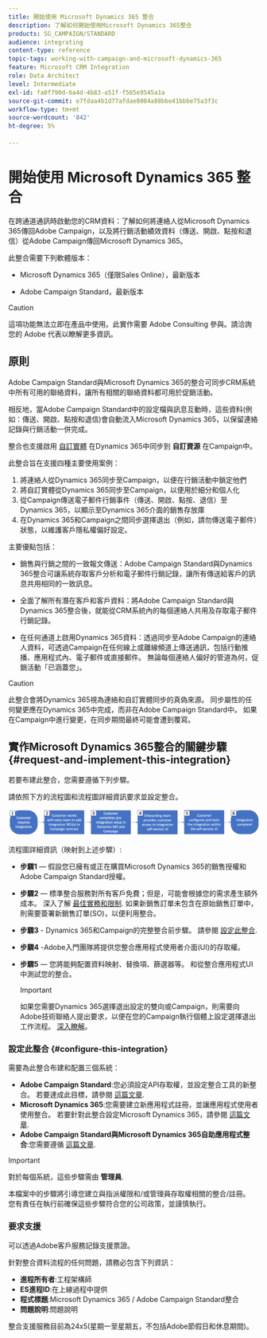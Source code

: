 ```yaml
---
title: 開始使用 Microsoft Dynamics 365 整合
description: 了解如何開始使用Microsoft Dynamics 365整合
products: SG_CAMPAIGN/STANDARD
audience: integrating
content-type: reference
topic-tags: working-with-campaign-and-microsoft-dynamics-365
feature: Microsoft CRM Integration
role: Data Architect
level: Intermediate
exl-id: fa0f790d-6a4d-4b83-a51f-f565e9545a1a
source-git-commit: e7fdaa4b1d77afdae8004a88bbe41bbbe75a3f3c
workflow-type: tm+mt
source-wordcount: '842'
ht-degree: 5%

---
```


# 開始使用 Microsoft Dynamics 365 整合

在跨通道通訊時啟動您的CRM資料：了解如何將連絡人從Microsoft Dynamics 365傳回Adobe Campaign，以及將行銷活動績效資料（傳送、開啟、點按和退信）從Adobe Campaign傳回Microsoft Dynamics 365。

此整合需要下列軟體版本：

* Microsoft Dynamics 365（僅限Sales Online），最新版本

* Adobe Campaign Standard，最新版本

>[!CAUTION]
>
>這項功能無法立即在產品中使用。此實作需要 Adobe Consulting 參與。請洽詢您的 Adobe 代表以瞭解更多資訊。

## 原則

Adobe Campaign Standard與Microsoft Dynamics 365的整合可同步CRM系統中所有可用的聯絡資料，讓所有相關的聯絡資料都可用於促銷活動。

相反地，當Adobe Campaign Standard中的設定檔與訊息互動時，這些資料(例如：傳送、開啟、點按和退信)會自動流入Microsoft Dynamics 365，以保留連絡記錄與行銷活動一併完成。

整合也支援啟用 [自訂實體](../../integrating/using/d365-acs-self-service-app-settings.md) 在Dynamics 365中同步到 **自訂資源** 在Campaign中。

此整合旨在支援四種主要使用案例：

1. 將連絡人從Dynamics 365同步至Campaign，以便在行銷活動中鎖定他們
1. 將自訂實體從Dynamics 365同步至Campaign，以便用於細分和個人化
1. 從Campaign傳送電子郵件行銷事件（傳送、開啟、點按、退信）至Dynamics 365，以顯示至Dynamics 365介面的銷售存放庫
1. 在Dynamics 365和Campaign之間同步選擇退出（例如，請勿傳送電子郵件）狀態，以維護客戶隱私權偏好設定。

主要優點包括：

* 銷售與行銷之間的一致報文傳送：Adobe Campaign Standard與Dynamics 365整合可讓系統存取客戶分析和電子郵件行銷記錄，讓所有傳送給客戶的訊息共用相同的一致訊息。

* 全面了解所有潛在客戶和客戶資料：將Adobe Campaign Standard與Dynamics 365整合後，就能從CRM系統內的每個連絡人共用及存取電子郵件行銷記錄。

* 在任何通道上啟用Dynamics 365資料：透過同步至Adobe Campaign的連絡人資料，可透過Campaign在任何線上或離線頻道上傳送通訊，包括行動推播、應用程式內、電子郵件或直接郵件。 無論每個連絡人偏好的管道為何，促銷活動「已涵蓋您」。

>[!CAUTION]
>
>此整合會將Dynamics 365視為連絡和自訂實體同步的真偽來源。  同步屬性的任何變更應在Dynamics 365中完成，而非在Adobe Campaign Standard中。  如果在Campaign中進行變更，在同步期間最終可能會遭到覆寫。

## 實作Microsoft Dynamics 365整合的關鍵步驟{#request-and-implement-this-integration}

若要布建此整合，您需要遵循下列步驟。

請依照下方的流程圖和流程圖詳細資訊要求並設定整合。

![](assets/provisioning-wf.png)

流程圖詳細資訊（映射到上述步驟）:

* **步驟1**  — 假設您已擁有或正在購買Microsoft Dynamics 365的銷售授權和Adobe Campaign Standard授權。
* **步驟2**  — 標準整合服務對所有客戶免費；但是，可能會根據您的需求產生額外成本。 深入了解 [最佳實務和限制](../../integrating/using/d365-acs-notices-and-recommendations.md). 如果新銷售訂單未包含在原始銷售訂單中，則需要簽署新銷售訂單(SO)，以便利用整合。
* **步驟3** - Dynamics 365和Campaign的完整整合前步驟。 請參閱 [設定此整合](#configure-this-integration).
* **步驟4** -Adobe入門團隊將提供您整合應用程式使用者介面(UI)的存取權。
* **步驟5**  — 您將能夠配置資料映射、替換項、篩選器等。 和從整合應用程式UI中測試您的整合。

   >[!IMPORTANT]
   >
   > 如果您需要Dynamics 365選擇退出設定的雙向或Campaign，則需要向Adobe技術聯絡人提出要求，以便在您的Campaign執行個體上設定選擇退出工作流程。 [深入瞭解](../../integrating/using/d365-acs-notices-and-recommendations.md#opt-out)。

### 設定此整合 {#configure-this-integration}

需要為此整合布建和配置三個系統：

* **Adobe Campaign Standard**:您必須設定API存取權，並設定整合工具的新整合。 若要達成此目標，請參閱 [這篇文章](../../integrating/using/d365-acs-configure-adobe-io.md).
* **Microsoft Dynamics 365**:您需要建立新應用程式註冊，並讓應用程式使用者使用整合。  若要針對此整合設定Microsoft Dynamics 365，請參閱 [這篇文章](../../integrating/using/d365-acs-configure-d365.md).
* **Adobe Campaign Standard與Microsoft Dynamics 365自助應用程式整合**:您需要遵循 [這篇文章](../../integrating/using/d365-acs-self-service-app-control-access.md).

>[!IMPORTANT]
>
>對於每個系統，這些步驟需由 **管理員**.
>
>本檔案中的步驟將引導您建立與指派權限和/或管理員存取權相關的整合/註冊。  您有責任在執行前確保這些步驟符合您的公司政策，並謹慎執行。

### 要求支援

可以透過Adobe客戶服務記錄支援票證。

針對整合資料流程的任何問題，請務必包含下列資訊：

* **進程所有者**:工程架構師
* **ES進程ID**:在上線過程中提供
* **程式標題**:Microsoft Dynamics 365 / Adobe Campaign Standard整合
* **問題說明**:問題說明

整合支援服務目前為24x5(星期一至星期五，不包括Adobe節假日和休息期間)。

